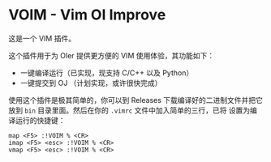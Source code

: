 # VOIM - Vim OI Improve

这是一个 VIM 插件。

这个插件用于为 OIer 提供更方便的 VIM 使用体验，其功能如下：

- 一键编译运行（已实现，现支持 C/C++ 以及 Python）
- 一键提交到 OJ （计划实现，或许很快完成）

使用这个插件是极其简单的，你可以到 Releases 下载编译好的二进制文件并把它放到 `bin` 目录里面。然后在你的 `.vimrc` 文件中加入简单的三行，已将 <F5> 设置为编译运行的快捷键：

```vimrc
map <F5> :!VOIM % <CR>
imap <F5> <esc> :!VOIM % <CR>
vmap <F5> <esc> :!VOIM % <CR>
```


